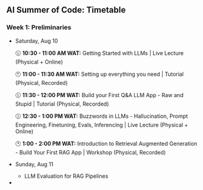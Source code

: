 ## AI Summer of Code: Timetable

### Week 1: Preliminaries

- Saturday, Aug 10
  
  🕥 **10:30 - 11:00 AM WAT:** Getting Started with LLMs | Live Lecture (Physical + Online)

  🕚 **11:00 - 11:30 AM WAT:** Setting up everything you need | Tutorial (Physical, Recorded)

  🕦 **11:30 - 12:00 PM WAT:** Build your First Q&A LLM App - Raw and Stupid | Tutorial (Physical, Recorded)

  🕧 **12:30 - 1:00 PM WAT:** Buzzwords in LLMs - Hallucination, Prompt Engineering, Finetuning, Evals, Inferencing | Live Lecture (Physical + Online)

  🕐 **1:00 - 2:00 PM WAT:** Introduction to Retrieval Augmented Generation - Build Your First RAG App | Workshop (Physical, Recorded)
    
- Sunday, Aug 11
  - LLM Evaluation for RAG Pipelines
- 

